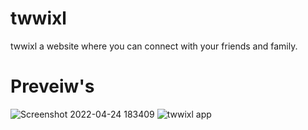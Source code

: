 # twwixl
 twwixl a website where you can connect with your friends and family.
 # Preveiw's
![Screenshot 2022-04-24 183409](https://user-images.githubusercontent.com/82166240/164984197-e4446ee6-5d87-400b-a5c9-69d03c549c6a.JPG)
![twwixl app](https://user-images.githubusercontent.com/82166240/164993306-4c7298c3-5dd2-41f9-9a51-42ba1b37febf.png)
